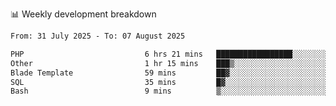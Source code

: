 📊 Weekly development breakdown
<!--START_SECTION:waka-->

```txt
From: 31 July 2025 - To: 07 August 2025

PHP                           6 hrs 21 mins   █████████████████░░░░░░░░   67.76 %
Other                         1 hr 15 mins    ███▒░░░░░░░░░░░░░░░░░░░░░   13.44 %
Blade Template                59 mins         ██▓░░░░░░░░░░░░░░░░░░░░░░   10.59 %
SQL                           35 mins         █▓░░░░░░░░░░░░░░░░░░░░░░░   06.26 %
Bash                          9 mins          ▒░░░░░░░░░░░░░░░░░░░░░░░░   01.64 %
```

<!--END_SECTION:waka-->
